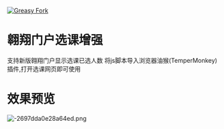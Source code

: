 [![Greasy Fork](https://img.shields.io/greasyfork/dt/449714?label=greasyfork%20install)](https://greasyfork.org/zh-CN/scripts/449714-%E7%BF%B1%E7%BF%94%E9%97%A8%E6%88%B7%E9%80%89%E8%AF%BE%E5%A2%9E%E5%BC%BA)
# 翱翔门户选课增强
支持新版翱翔门户显示选课已选人数
将js脚本导入浏览器油猴(TemperMonkey)插件,打开选课网页即可使用
# 效果预览
![-2697dda0e28a64ed.png]( https://s2.loli.net/2022/08/18/zwmZNMKljh2i1RL.png )
